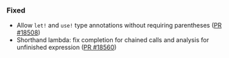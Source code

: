 ### Fixed

* Allow `let!` and `use!` type annotations without requiring parentheses ([PR #18508](https://github.com/dotnet/fsharp/pull/18508))
* Shorthand lambda: fix completion for chained calls and analysis for unfinished expression ([PR #18560](https://github.com/dotnet/fsharp/pull/18560))
